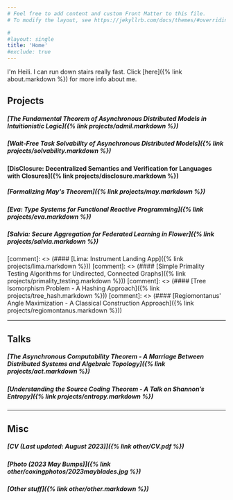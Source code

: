 ```yaml
---
# Feel free to add content and custom Front Matter to this file.
# To modify the layout, see https://jekyllrb.com/docs/themes/#overriding-theme-defaults

#
#layout: single
title: 'Home'
#exclude: true
---
```

I'm Heili. I can run down stairs really fast.
Click [here]({% link about.markdown %}) for more info about me.

## Projects

##### [The Fundamental Theorem of Asynchronous Distributed Models in Intuitionistic Logic]({% link projects/admil.markdown %})
##### [Wait-Free Task Solvability of Asynchronous Distributed Models]({% link projects/solvability.markdown %})
#### [DisClosure: Decentralized Semantics and Verification for Languages with Closures]({% link projects/disclosure.markdown %})
##### [Formalizing May's Theorem]({% link projects/may.markdown %})
##### [Eva: Type Systems for Functional Reactive Programming]({% link  projects/eva.markdown %})
##### [Salvia: Secure Aggregation for Federated Learning in Flower]({% link  projects/salvia.markdown %})


[comment]: <> (#### [Lima: Instrument Landing App]({% link  projects/lima.markdown %}))
[comment]: <> (#### [Simple Primality Testing Algorithms for Undirected, Connected Graphs]({% link  projects/primality_testing.markdown %}))
[comment]: <> (#### [Tree Isomorphism Problem - A Hashing Approach]({% link  projects/tree_hash.markdown %}))
[comment]: <> (#### [Regiomontanus' Angle Maximization - A Classical Construction Approach]({% link  projects/regiomontanus.markdown %}))

------

## Talks 
##### [The Asynchronous Computability Theorem - A Marriage Between Distributed Systems and Algebraic Topology]({% link  projects/act.markdown %})
##### [Understanding the Source Coding Theorem - A Talk on Shannon’s Entropy]({% link  projects/entropy.markdown %})

-----

## Misc 

##### [CV (Last updated: August 2023)]({% link  other/CV.pdf %})
##### [Photo (2023 May Bumps)]({% link  other/coxingphotos/2023mayblades.jpg %})
##### [Other stuff]({% link  other/other.markdown %})
